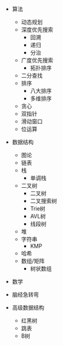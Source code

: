 - 算法
    - 动态规划
    - 深度优先搜索
        - 回溯
        - 递归
        - 分治
    - 广度优先搜索
        - 拓扑排序
    - 二分查找
    - 排序
        - 八大排序
        - 多维排序
    - 贪心
    - 双指针
    - 滑动窗口
    - 位运算
- 数据结构
    - 图论
    - 链表
    - 栈
        - 单调栈
    - 二叉树
        - 二叉树
        - 二叉搜索树
        - Trie树
        - AVL树
        - 线段树
    - 堆
    - 字符串
        - KMP
    - 哈希
    - 数组/矩阵
        - 树状数组

- 数学
- 脑经急转弯
- 高级数据结构
    - 红黑树
    - 跳表
    - B树